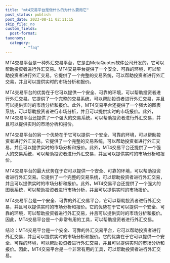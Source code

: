 ```yaml
---
title: "mt4交易平台是做什么的为什么要用它"
post_status: publish
post_date: 2023-08-11 02:11:15
skip_file: no
custom_fields: 
  post-format: 
taxonomy:
  category:
        - "faq"
---
```


MT4交易平台是一种外汇交易平台，它是由MetaQuotes软件公司开发的，它可以帮助投资者进行外汇交易。MT4交易平台提供了一个安全、可靠的环境，可以帮助投资者进行外汇交易。它提供了一个完整的交易系统，可以帮助投资者进行外汇交易，并且可以提供实时的市场分析和报价。

MT4交易平台的优势在于它可以提供一个安全、可靠的环境，可以帮助投资者进行外汇交易。它提供了一个完整的交易系统，可以帮助投资者进行外汇交易，并且可以提供实时的市场分析和报价。此外，MT4交易平台还提供了一个强大的图表系统，可以帮助投资者进行市场分析，并且可以提供实时的市场报价。此外，MT4交易平台还提供了一个强大的交易系统，可以帮助投资者进行外汇交易，并且可以提供实时的市场分析和报价。

MT4交易平台的另一个优势在于它可以提供一个安全、可靠的环境，可以帮助投资者进行外汇交易。它提供了一个完整的交易系统，可以帮助投资者进行外汇交易，并且可以提供实时的市场分析和报价。此外，MT4交易平台还提供了一个强大的交易系统，可以帮助投资者进行外汇交易，并且可以提供实时的市场分析和报价。

MT4交易平台的最大优势在于它可以提供一个安全、可靠的环境，可以帮助投资者进行外汇交易。它提供了一个完整的交易系统，可以帮助投资者进行外汇交易，并且可以提供实时的市场分析和报价。此外，MT4交易平台还提供了一个强大的图表系统，可以帮助投资者进行市场分析，并且可以提供实时的市场报价。

MT4交易平台是一个安全、可靠的外汇交易平台，它可以帮助投资者进行外汇交易，并且可以提供实时的市场分析和报价。它的优势在于它可以提供一个安全、可靠的环境，可以帮助投资者进行外汇交易，并且可以提供实时的市场分析和报价。因此，MT4交易平台是一个非常有用的工具，可以帮助投资者进行外汇交易。

结论：MT4交易平台是一个安全、可靠的外汇交易平台，它可以帮助投资者进行外汇交易，并且可以提供实时的市场分析和报价。它的优势在于它可以提供一个安全、可靠的环境，可以帮助投资者进行外汇交易，并且可以提供实时的市场分析和报价。因此，MT4交易平台是一个非常有用的工具，可以帮助投资者进行外汇交易。
